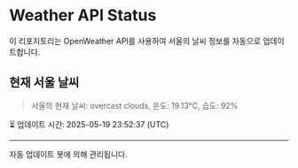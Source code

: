 
# Weather API Status

이 리포지토리는 OpenWeather API를 사용하여 서울의 날씨 정보를 자동으로 업데이트합니다.

## 현재 서울 날씨
> 서울의 현재 날씨: overcast clouds, 온도: 19.13°C, 습도: 92%

⏳ 업데이트 시간: 2025-05-19 23:52:37 (UTC)

---
자동 업데이트 봇에 의해 관리됩니다.
